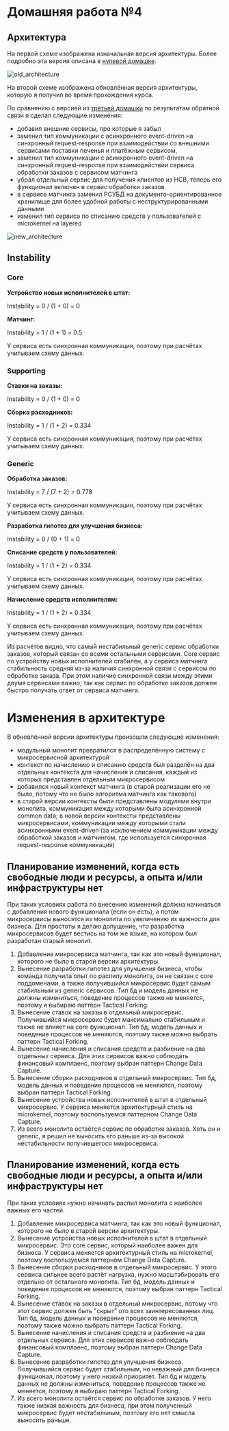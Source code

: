 # Домашняя работа №4

## Архитектура

На первой схеме изображена изначальная версия архитектуры.
Более подробно эта версия описана в [нулевой домашке](../hw0/README.md).

![old_architecture](architecture/old_architecture.drawio.png)

На второй схеме изображена обновлённая версия архитектуры, которую я получил во время прохождения курса.

По сравнению с версией из [третьей домашки](../hw3/README.md) по результатам обратной связи я сделал следующие изменения:
* добавил внешние сервисы, про которые я забыл
* заменил тип коммуникации с асинхронного event-driven на синхронный request-response при взаимодействии со внешними сервисами поставки печенья и платёжным сервисом, 
* заменил тип коммуникации с асинхронного event-driven на синхронный request-response при взаимодействии сервиса обработки заказов с сервисом матчинга
* убрал отдельный сервис для получения клиентов из HCB, теперь его функционал включен в сервис обработки заказов
* в сервисе матчинга заменил РСУБД на документо-ориентированное хранилище для более удобной работы с неструктурированными данными
* изменил тип сервиса по списанию средств у пользователей с microkernel на layered

![new_architecture](architecture/new_architecture.drawio.png)

## Instability

### Core

**Устройство новых исполнителей в штат:**

Instability = 0 / (1 + 0) = 0

**Матчинг:**

Instability = 1 / (1 + 1) = 0.5

У сервиса есть синхронная коммуникация, поэтому при расчётах учитываем схему данных.

### Supporting

**Ставки на заказы:**

Instability = 0 / (1 + 0) = 0

**Сборка расходников:**

Instability = 1 / (1 + 2) = 0.334

У сервиса есть синхронная коммуникация, поэтому при расчётах учитываем схему данных.

### Generic

**Обработка заказов:**

Instability = 7 / (7 + 2) = 0.778

У сервиса есть синхронная коммуникация, поэтому при расчётах учитываем схему данных.

**Разработка гипотез для улучшения бизнеса:**

Instability = 0 / (0 + 1) = 0

**Списание средств у пользователей:**

Instability = 1 / (1 + 2) = 0.334

У сервиса есть синхронная коммуникация, поэтому при расчётах учитываем схему данных.

**Начисление средств исполнителям:**

Instability = 1 / (1 + 2) = 0.334

У сервиса есть синхронная коммуникация, поэтому при расчётах учитываем схему данных.

Из расчётов видно, что самый нестабильный generic сервис обработки заказов, который связан со всеми остальными сервисами.
Core сервис по устройству новых исполнителей стабилен, а у сервиса матчинга стабильность средняя из-за наличия синхронной связи с сервисом по обработке заказа.
При этом наличие синхронной связи между этими двумя сервисами важно, так как сервис по обработке заказов должен быстро получать ответ от сервиса матчинга.

# Изменения в архитектуре

В обновлённой версии архитектуры произошли следующие изменения:

* модульный монолит превратился в распределённую систему с микросервисной архитектурой
* контекст по начислению и списанию средств был разделён на два отдельных контекста для начисления и списания, каждый из которых представлен отдельным микросервисом
* добавился новый контекст матчинга (в старой реализации его не было, потому что не было алгоритма матчинга как такового)
* в старой версии контексты были представлены модулями внутри монолита, коммуникация между которыми была асинхронной common data; в новой версии контексты представлены микросервисами, коммуникации между которыми стали асинхронными event-driven (за исключением коммуникации между обработкой заказов и матчингом, где используется синхронная request-response коммуникация)

## Планирование изменений, когда есть свободные люди и ресурсы, а опыта и/или инфраструктуры нет

При таких условиях работа по внесению изменений должна начинаться с добавления нового функционала (если он есть), а потом микросервисы выносятся из монолита по увеличению их важности для бизнеса.
Для простоты я делаю допущение, что разработка микросервисов будет вестись на том же языке, на котором был разработан старый монолит.

1. Добавление микросервиса матчинга, так как это новый функционал, которого не было в старой версии архитектуры.
2. Вынесение разработки гипотез для улучшения бизнеса, чтобы команда получила опыт по распилу монолита, он не связан с core поддоменами, а также получившийся микросервис будет самым стабильным из generic сервисов. Тип бд и модель данных не должны измениться, поведение процессов также не меняется, поэтому я выбираю паттерн Tactical Forking.
3. Вынесение ставок на заказы в отдельный микросервис. Получившийся микросервис будет максимально стабильным и также не влияет на core функционал. Тип бд, модель данных и поведение процессов не меняются, поэтому также можно выбрать паттерн Tactical Forking.
4. Вынесение начисления и списания средств и разбиение на два отдельных сервиса. Для этих сервисов важно соблюдать финансовый комплаенс, поэтому выбран паттерн Change Data Capture.
5. Вынесение сборки расходников в отдельный микросервис. Тип бд, модель данных и поведение процессов не меняются, поэтому выбран паттерн Tactical Forking.
6. Вынесение устройства новых исполнителей в штат в отдельный микросервис. У сервиса меняется архитектурный стиль на microkernel, поэтому воспользуемся паттерном Change Data Capture.
7. Из всего монолита остаётся сервис по обработке заказов. Хоть он и generic, я решил не выносить его раньше из-за высокой нестабильности получившегося микросервиса.

## Планирование изменений, когда есть свободные люди и ресурсы, а опыта и/или инфраструктуры нет

При таких условиях нужно начинать распил монолита с наиболее важных его частей.

1. Добавление микросервиса матчинга, так как это новый функционал, которого не было в старой версии архитектуры.
2. Вынесение устройства новых исполнителей в штат в отдельный микросервис. Это core сервис, который наиболее важен для бизнеса. У сервиса меняется архитектурный стиль на microkernel, поэтому воспользуемся паттерном Change Data Capture.
3. Вынесение сборки расходников в отдельный микросервис. У этого сервиса сильнее всего растёт нагрузка, нужно масштабировать его отдельно от остального монолита. Тип бд, модель данных и поведение процессов не меняются, поэтому выбран паттерн Tactical Forking.
4. Вынесение ставок на заказы в отдельный микросервис, потому что этот сервис должен быть "скрыт" ото всех заинтересованных лиц. Тип бд, модель данных и поведение процессов не меняются, поэтому также можно выбрать паттерн Tactical Forking.
5. Вынесение начисления и списания средств и разбиение на два отдельных сервиса. Для этих сервисов важно соблюдать финансовый комплаенс, поэтому выбран паттерн Change Data Capture.
6. Вынесение разработки гипотез для улучшения бизнеса. Получившийся сервис будет стабильным, но неважный для бизнеса функционал, поэтому у него низкий приоритет. Тип бд и модель данных не должны измениться, поведение процессов также не меняется, поэтому я выбираю паттерн Tactical Forking.
7. Из всего монолита остаётся сервис по обработке заказов. У него также низкая важность для бизнеса, при этом полученный микросервис будет нестабильным, поэтому его нет смысла выносить раньше.
